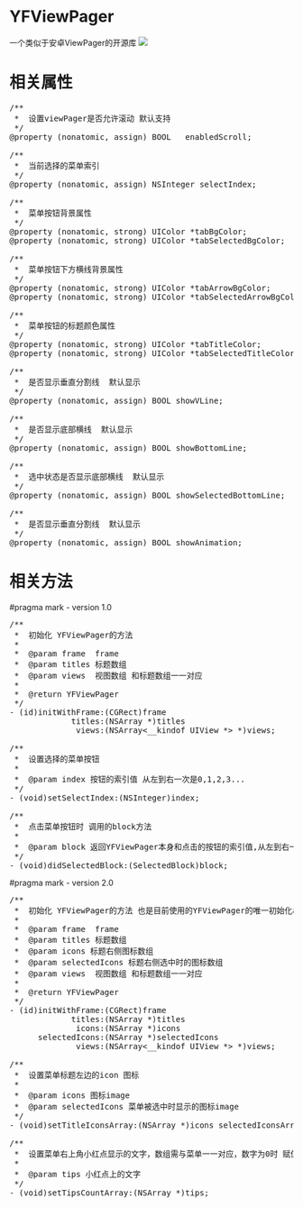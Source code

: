 # YFViewPager
一个类似于安卓ViewPager的开源库
<img src="https://github.com/saxueyang/YFViewPager/blob/master/Screen%20Shot.png?raw=true">

# 相关属性
<pre>
/**
 *  设置viewPager是否允许滚动 默认支持
 */
@property (nonatomic, assign) BOOL   enabledScroll;

/**
 *  当前选择的菜单索引
 */
@property (nonatomic, assign) NSInteger selectIndex;

/**
 *  菜单按钮背景属性
 */
@property (nonatomic, strong) UIColor *tabBgColor;
@property (nonatomic, strong) UIColor *tabSelectedBgColor;

/**
 *  菜单按钮下方横线背景属性
 */
@property (nonatomic, strong) UIColor *tabArrowBgColor;
@property (nonatomic, strong) UIColor *tabSelectedArrowBgColor;

/**
 *  菜单按钮的标题颜色属性
 */
@property (nonatomic, strong) UIColor *tabTitleColor;
@property (nonatomic, strong) UIColor *tabSelectedTitleColor;

/**
 *  是否显示垂直分割线  默认显示
 */
@property (nonatomic, assign) BOOL showVLine;

/**
 *  是否显示底部横线  默认显示
 */
@property (nonatomic, assign) BOOL showBottomLine;

/**
 *  选中状态是否显示底部横线  默认显示
 */
@property (nonatomic, assign) BOOL showSelectedBottomLine;

/**
 *  是否显示垂直分割线  默认显示
 */
@property (nonatomic, assign) BOOL showAnimation;
</pre>
# 相关方法
#pragma mark - version 1.0
<pre>
/**
 *  初始化 YFViewPager的方法
 *
 *  @param frame  frame
 *  @param titles 标题数组
 *  @param views  视图数组 和标题数组一一对应
 *
 *  @return YFViewPager
 */
- (id)initWithFrame:(CGRect)frame
             titles:(NSArray<NSString *> *)titles
              views:(NSArray<__kindof UIView *> *)views;

/**
 *  设置选择的菜单按钮
 *
 *  @param index 按钮的索引值 从左到右一次是0,1,2,3...
 */
- (void)setSelectIndex:(NSInteger)index;

/**
 *  点击菜单按钮时 调用的block方法
 *
 *  @param block 返回YFViewPager本身和点击的按钮的索引值,从左到右一次是0,1,2,3...
 */
- (void)didSelectedBlock:(SelectedBlock)block;
</pre>

#pragma mark - version 2.0
<pre>
/**
 *  初始化 YFViewPager的方法 也是目前使用的YFViewPager的唯一初始化api
 *
 *  @param frame  frame
 *  @param titles 标题数组
 *  @param icons 标题右侧图标数组
 *  @param selectedIcons 标题右侧选中时的图标数组
 *  @param views  视图数组 和标题数组一一对应
 *
 *  @return YFViewPager
 */
- (id)initWithFrame:(CGRect)frame
             titles:(NSArray<NSString *> *)titles
              icons:(NSArray<UIImage *> *)icons
      selectedIcons:(NSArray<UIImage *> *)selectedIcons
              views:(NSArray<__kindof UIView *> *)views;

/**
 *  设置菜单标题左边的icon 图标
 *
 *  @param icons 图标image
 *  @param selectedIcons 菜单被选中时显示的图标image
 */
- (void)setTitleIconsArray:(NSArray<UIImage *> *)icons selectedIconsArray:(NSArray<UIImage *> *)selectedIcons;

/**
 *  设置菜单右上角小红点显示的文字，数组需与菜单一一对应，数字为0时 赋值 @0或@""
 *
 *  @param tips 小红点上的文字
 */
- (void)setTipsCountArray:(NSArray *)tips;
</pre>

